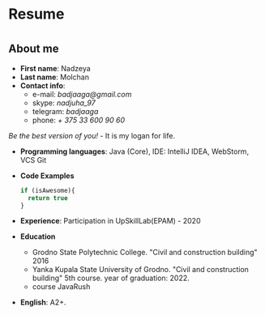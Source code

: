 # Resume <h1>
## About me 
* **First name**: Nadzeya
* **Last name**: Molchan
* **Contact info**: 
    * e-mail: _badjaaga@gmail.com_
    * skype: _nadjuha_97_
    * telegram: _badjaaga_
    * phone: _+ 375 33 600 90 60_
	
_Be the best version of you!_ - It is my logan for life.

* **Programming languages**: Java (Core), IDE: IntelliJ IDEA, 
                             WebStorm, VCS Git
                             
* **Code Examples**
  
  ```javascript
  if (isAwesome){
    return true
  }
  ```
* **Experience**: Participation in UpSkillLab(EPAM) - 2020
* **Education**
  * Grodno State Polytechnic College. "Civil and construction building" 2016
  * Yanka Kupala State University of Grodno. "Civil and construction building" 5th course. year of graduation: 2022. 
  * course JavaRush
* **English**: A2+. 